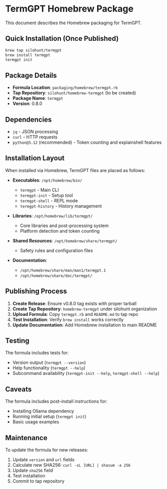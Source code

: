 # TermGPT Homebrew Package

This document describes the Homebrew packaging for TermGPT.

## Quick Installation (Once Published)

```bash
brew tap silohunt/termgpt
brew install termgpt
termgpt init
```

## Package Details

- **Formula Location**: `packaging/homebrew/termgpt.rb`
- **Tap Repository**: `silohunt/homebrew-termgpt` (to be created)
- **Package Name**: `termgpt`
- **Version**: 0.8.0

## Dependencies

- `jq` - JSON processing
- `curl` - HTTP requests  
- `python@3.12` (recommended) - Token counting and explainshell features

## Installation Layout

When installed via Homebrew, TermGPT files are placed as follows:

- **Executables**: `/opt/homebrew/bin/`
  - `termgpt` - Main CLI
  - `termgpt-init` - Setup tool
  - `termgpt-shell` - REPL mode
  - `termgpt-history` - History management

- **Libraries**: `/opt/homebrew/lib/termgpt/`
  - Core libraries and post-processing system
  - Platform detection and token counting

- **Shared Resources**: `/opt/homebrew/share/termgpt/`
  - Safety rules and configuration files

- **Documentation**: 
  - `/opt/homebrew/share/man/man1/termgpt.1`
  - `/opt/homebrew/share/doc/termgpt/`

## Publishing Process

1. **Create Release**: Ensure v0.8.0 tag exists with proper tarball
2. **Create Tap Repository**: `homebrew-termgpt` under silohunt organization
3. **Upload Formula**: Copy `termgpt.rb` and `README.md` to tap repo
4. **Test Installation**: Verify `brew install` works correctly
5. **Update Documentation**: Add Homebrew installation to main README

## Testing

The formula includes tests for:
- Version output (`termgpt --version`)
- Help functionality (`termgpt --help`)
- Subcommand availability (`termgpt-init --help`, `termgpt-shell --help`)

## Caveats

The formula includes post-install instructions for:
- Installing Ollama dependency
- Running initial setup (`termgpt init`)
- Basic usage examples

## Maintenance

To update the formula for new releases:
1. Update `version` and `url` fields
2. Calculate new SHA256: `curl -sL [URL] | shasum -a 256`  
3. Update `sha256` field
4. Test installation
5. Commit to tap repository